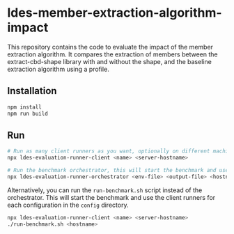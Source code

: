 # ldes-member-extraction-algorithm-impact

This repository contains the code to evaluate the impact of the member extraction algorithm.
It compares the extraction of members between the extract-cbd-shape library with and without the shape, and the baseline extraction algorithm using a profile.

## Installation

```bash
npm install
npm run build
```

## Run

```bash
# Run as many client runners as you want, optionally on different machines.
npx ldes-evaluation-runner-client <name> <server-hostname>

# Run the benchmark orchestrator, this will start the benchmark and use the client runners.
npx ldes-evaluation-runner-orchestrator <env-file> <output-file> <hostname>
```

Alternatively, you can run the `run-benchmark.sh` script instead of the orchestrator.
This will start the benchmark and use the client runners for each configuration in the `config` directory.

```bash
npx ldes-evaluation-runner-client <name> <server-hostname>
./run-benchmark.sh <hostname>
```
